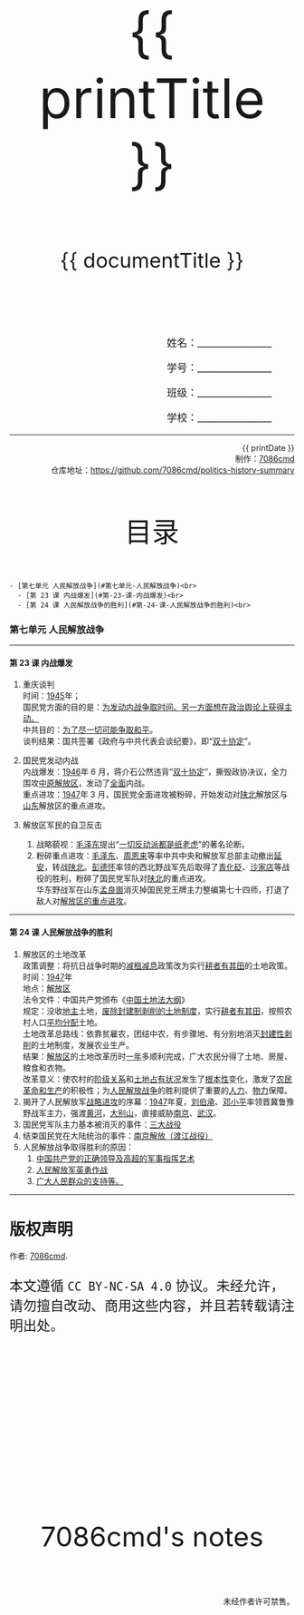 
  <style>
  #title {
    padding-top: 40%;
    font-size: 96px;
  }

  #subtitle {
    font-size: 36px;
    padding-top: 18%;
  }

  #ending {
    padding-top: 60%;
    font-size: 48px;
    padding-bottom: 12%;
  }

  .center {
    text-align: center;
  }
  .right {
    text-align: right;
  }

  #inform {
    padding-right: 8%;
    font-size: 18px;
  }

  #allinform {
    padding-top: 18%;
  }

  .topic {
    padding-top: 12%;
    padding-bottom: 8%;
    font-size: 48px;
  }
</style>
<div class="center">
  <div id="title">{{ printTitle }}</div>
  <div id="subtitle" v-if="documentTitle !== printTitle">{{ documentTitle }}</div>
</div>
<div class="right" id="allinform">
  <p id="inform">姓名：________________</p>
  <p id="inform">学号：________________</p>
  <p id="inform">班级：________________</p>
  <p id="inform">学校：________________</p>

  <hr />
  <div>
    {{ printDate }}<br />
    制作：<a href="https://github.com/7086cmd/">7086cmd</a><br />
    仓库地址：<a href="https://github.com/7086cmd/politics-history-summary"
      >https://github.com/7086cmd/politics-history-summary</a
    >
  </div>
</div>


<div class="divider_top"></div>

<div class="divider_top"></div>

<div class="center">
  <div class="topic">目录</div>
</div>

    - [第七单元 人民解放战争](#第七单元-人民解放战争)<br>
      - [第 23 课 内战爆发](#第-23-课-内战爆发)<br>
      - [第 24 课 人民解放战争的胜利](#第-24-课-人民解放战争的胜利)<br>

<div class="divider_top"></div>


### 第七单元 人民解放战争

---

#### 第 23 课 内战爆发

1. 重庆谈判<br>
   时间：<u>1945</u>年；<br>
   国民党方面的目的是：<u>为发动内战争取时间、另一方面想在政治舆论上获得主动。</u><br>
   中共目的：<u>为了尽一切可能争取和平</u>。<br>
   谈判结果：国共签署《政府与中共代表会谈纪要》，即“<u>双十协定</u>”。

2. 国民党发动内战<br>
   内战爆发：<u>1946</u>年 6 月，蒋介石公然违背“<u>双十协定</u>”，撕毁政协决议，全力围攻<u>中原解放区</u>，发动了<u>全面</u>内战。<br>
   重点进攻：<u>1947</u>年 3 月，国民党全面进攻被粉碎，开始发动对<u>陕北</u>解放区与<u>山东</u>解放区的重点进攻。

3. 解放区军民的自卫反击
    1. 战略藐视：<u>毛泽东</u>提出“<u>一切反动派都是纸老虎</u>”的著名论断。
    2. 粉碎重点进攻：<u>毛泽东</u>、<u>周恩来</u>等率中共中央和解放军总部主动撤出<u>延安</u>，转战<u>陕北</u>。<u>彭德怀</u>率领的西北野战军先后取得了<u>青化砭</u>、<u>沙家店</u>等战役的胜利，粉碎了国民党军队对<u>陕北</u>的重点进攻。<br>
       华东野战军在山东<u>孟良崮</u>消灭掉国民党王牌主力整编第七十四师，打退了敌人对<u>解放区的重点进攻</u>。

---

#### 第 24 课 人民解放战争的胜利

1. 解放区的土地改革<br>
   政策调整：将抗日战争时期的<u>减租减息</u>政策改为实行<u>耕者有其田</u>的土地政策。<br>
   时间：<u>1947</u>年<br>
   地点：<u>解放区</u><br>
   法令文件：中国共产党颁布《<u>中国土地法大纲</u>》<br>
   规定：没收<u>地主</u>土地，<u>废除封建制剥削的土地制度</u>，实行<u>耕者有其田</u>，按照农村人口<u>平均分配</u>土地。<br>
   土地改革总路线：依靠贫雇农，团结中农，有步骤地、有分别地消灭<u>封建性剥削</u>的土地制度，发展农业生产。<br>
   结果：<u>解放区</u>的土地改革历时<u>一年</u>多顺利完成，广大农民分得了土地、房屋、粮食和衣物。<br>
   改革意义：使农村的<u>阶级关系</u>和<u>土地占有状况</u>发生了<u>根本性</u>变化，激发了<u>农民革命和生产</u>的积极性；为<u>人民解放战争</u>的胜利提供了重要的<u>人力</u>、<u>物力</u>保障。<br>
2. 揭开了人民解放军<u>战略进攻</u>的序幕：<u>1947</u>年夏，<u>刘伯承</u>、<u>邓小平</u>率领晋冀鲁豫野战军主力，强渡<u>黄河</u>，<u>大别山</u>，直接威胁<u>南京</u>、<u>武汉</u>。
3. 国民党军队主力基本被消灭的事件：<u>三大战役</u>
4. 结束国民党在大陆统治的事件：<u>南京解放（渡江战役）</u>
5. 人民解放战争取得胜利的原因：
    1. <u>中国共产党的正确领导及高超的军事指挥艺术</u>
    2. <u>人民解放军英勇作战</u>
    3. <u>广大人民群众的支持等。</u>

---

<div class="divider"></div>

<div class="divider"></div>

# 版权声明

作者: [7086cmd](https://github.com/7086cmd).<br>

<p style="font-size: 24px">
本文遵循 <code>CC BY-NC-SA 4.0</code> 协议。未经允许，请勿擅自改动、商用这些内容，并且若转载请注明出处。
</p>

<script setup>
import { ref } from "vue";

const printTitle = ref(decodeURI(new URL(location.href).pathname.split("/")[1])) ?? "政史地总资料";

const documentTitle = ref(decodeURI(new URL(location.href).pathname.split("/").filter(x => (x !== "" && x !== "print")).join(" | "))) ?? "政史地总资料";

const printDate = ref(`导出日期：${new Date().toLocaleDateString()} ${new Date().toLocaleTimeString()}`);

</script>

<div class="divider_top"></div>

<div class="center">
  <div id="ending">7086cmd's notes</div>
</div>

<div class="right">
  <p>未经作者许可禁售。</p>
</div>
